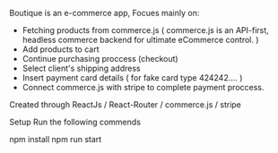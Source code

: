 Boutique is an e-commerce app, Focues mainly on: 
  - Fetching products from commerce.js ( commerce.js is an API-first, headless commerce backend for ultimate eCommerce control. )
  - Add products to cart 
  - Continue purchasing proccess (checkout) 
  - Select client's shipping address 
  - Insert payment card details ( for fake card type 424242.... )
  - Connect commerce.js with stripe to complete payment proccess. 

Created through ReactJs / React-Router / commerce.js / stripe 

Setup
Run the following commends

npm install 
npm run start 

